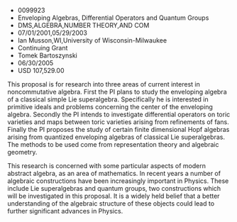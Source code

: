 
* 0099923
* Enveloping Algebras, Differential Operators and Quantum Groups
* DMS,ALGEBRA,NUMBER THEORY,AND COM
* 07/01/2001,05/29/2003
* Ian Musson,WI,University of Wisconsin-Milwaukee
* Continuing Grant
* Tomek Bartoszynski
* 06/30/2005
* USD 107,529.00

This proposal is for research into three areas of current interest in
noncommutative algebra. First the PI plans to study the enveloping algebra of a
classical simple Lie superalgebra. Specifically he is interested in primitive
ideals and problems concerning the center of the enveloping algebra. Secondly
the PI intends to investigate differential operators on toric varieties and maps
between toric varieties arising from refinements of fans. Finally the PI
proposes the study of certain finite dimensional Hopf algebras arising from
quantized enveloping algebras of classical Lie superalgebras. The methods to be
used come from representation theory and algebraic geometry.

This research is concerned with some particular aspects of modern abstract
algebra, as an area of mathematics. In recent years a number of algebraic
constructions have been increasingly important in Physics. These include Lie
superalgebras and quantum groups, two constructions which will be investigated
in this proposal. It is a widely held belief that a better understanding of the
algebraic structure of these objects could lead to further significant advances
in Physics.
